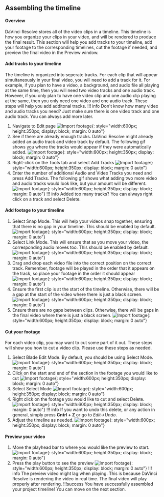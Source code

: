 ## Assembling the timeline

#### Overview

DaVinci Resolve stores all of the video clips in a timeline. This timeline is how you organize your clips in your video, and will be rendered to produce the final result. This section will help you add tracks to your timeline, add your footage to the corresponding timelines, cut the footage if needed, and preview the final video in the Preview window.

#### Add tracks to your timeline

The timeline is organized into seperate tracks. For each clip that will appear simultaneously in your final video, you will need to add a track for it. For example, if you plan to have a video, a background, and audio file all playing at the same time, then you will need two video tracks and one audio track. However, if you only plan to have one video clip and one audio clip playing at the same, then you only need one video and one audio track. These steps will help you add additonal tracks.
!!! info
    Don't know how many video and audio tracks you need? Just make sure there is one video track and one audio track. You can always add more later.

1. Navigate to Edit page
![Import footage](./assets/timeline/navigate_to_edit_page-ezgif.com-video-to-gif-converter.gif){: style="width:600px; height:350px; display: block; margin: 0 auto"}
2. See if there are already enough tracks. DaVinci Resolve might already added an audio track and video track by default. The following gif shows you where the tracks would appear if they were automatically added.
![Import footage](./assets/timeline/find_tracks-ezgif.com-video-to-gif-converter.gif){: style="width:600px; height:350px; display: block; margin: 0 auto"}
3. Right-click on the Tools tab and select Add Tracks
![Import footage](./assets/timeline/navigate_to_add_tracks-ezgif.com-video-to-gif-converter.gif){: style="width:600px; height:350px; display: block; margin: 0 auto"}
4. Enter the number of additional Audio and Video Tracks you need and press Add Tracks. The following gif shows what adding two more video and audio tracks would look like, but your amount will be different.
![Import footage](./assets/timeline/add_tracks-ezgif.com-video-to-gif-converter.gif){: style="width:600px; height:350px; display: block; margin: 0 auto"}
!!! info
    Added too many tracks? You can always right click on a track and select Delete.


#### Add footage to your timeline

1. Select Snap Mode. This will help your videos snap together, ensuring that there is no gap in your timeline. This should be enabled by default.
![Import footage](./assets/timeline/enable_snapping-ezgif.com-video-to-gif-converter.gif){: style="width:600px; height:350px; display: block; margin: 0 auto"}
2. Select Link Mode. This will ensure that as you move your video, the corresponding audio moves too. This should be enabled by default.
![Import footage](./assets/timeline/enable_link-ezgif.com-video-to-gif-converter.gif){: style="width:600px; height:350px; display: block; margin: 0 auto"}
3. Drag and drop each video file into the correct position on the correct track. Remember, footage will be played in the order that it appears on the track, so place your footage in the order it should appear
![Import footage](./assets/timeline/add_footage_to_timeline-ezgif.com-video-to-gif-converter.gif){: style="width:600px; height:350px; display: block; margin: 0 auto"}
4. Ensure the first clip is at the start of the timeline. Otherwise, there will be a gap at the start of the video where there is just a black screen.
![Import footage](./assets/timeline/move_first_clip-ezgif.com-video-to-gif-converter.gif){: style="width:600px; height:350px; display: block; margin: 0 auto"}
5. Ensure there are no gaps between clips. Otherwise, there will be gaps in the final video where there is just a black screen.
![Import footage](./assets/timeline/move_clips_together-ezgif.com-video-to-gif-converter.gif){: style="width:600px; height:350px; display: block; margin: 0 auto"}


#### Cut your footage

For each video clip, you may want to cut some part of it out. These steps will show you how to cut a video clip. Please use these steps as needed.


1. Select Blade Edit Mode. By default, you should be using Select Mode.
![Import footage](./assets/timeline/select_blade_mode-ezgif.com-video-to-gif-converter.gif){: style="width:600px; height:350px; display: block; margin: 0 auto"}
2. Click on the start and end of the section in the footage you would like to cut
![Import footage](./assets/timeline/click_start_and_end-ezgif.com-video-to-gif-converter.gif){: style="width:600px; height:350px; display: block; margin: 0 auto"}
3. Select Select Mode
![Import footage](./assets/timeline/select_select_mode-ezgif.com-video-to-gif-converter.gif){: style="width:600px; height:350px; display: block; margin: 0 auto"}
4. Right click on the footage you would like to cut and select Delete.
![Import footage](./assets/timeline/delete_clip-ezgif.com-video-to-gif-converter.gif){: style="width:600px; height:350px; display: block; margin: 0 auto"}
!!! info
    If you want to undo this delete, or any action in general, simply press **Cntrl + Z** or go to *Edit->Undo*.
5. Adjust the timeline as needed.
![Import footage](./assets/timeline/adjust_timeline-ezgif.com-video-to-gif-converter.gif){: style="width:600px; height:350px; display: block; margin: 0 auto"}

#### Preview your video

1. Move the playhead bar to where you would like the preview to start.
![Import footage](./assets/timeline/move_playhead_bar-ezgif.com-video-to-gif-converter.gif){: style="width:600px; height:350px; display: block; margin: 0 auto"}
2. Press the play button to see the preview
![Import footage](./assets/timeline/play_preview-ezgif.com-video-to-gif-converter.gif){: style="width:600px; height:350px; display: block; margin: 0 auto"}
!!! info
    The preview video might lag when playing. This is because DaVinci Resolve is rendering the video in real time. The final video will play properly after rendering.
!!!success
    You have successfully assembled your project timeline! You can move on the next section.
